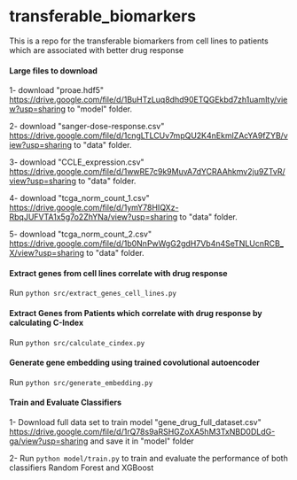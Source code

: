 # transferable_biomarkers

This is a repo for the transferable biomarkers from cell lines to patients which are associated with better drug response

#### Large files to download
1- download "proae.hdf5" https://drive.google.com/file/d/1BuHTzLuq8dhd90ETQGEkbd7zh1uamIty/view?usp=sharing to "model" folder.

2- download "sanger-dose-response.csv" https://drive.google.com/file/d/1cngLTLCUv7mpQU2K4nEkmlZAcYA9fZYB/view?usp=sharing to "data" folder.

3- download "CCLE_expression.csv" https://drive.google.com/file/d/1wwRE7c9k9MuvA7dYCRAAhkmv2ju9ZTvR/view?usp=sharing to "data" folder.

4- download "tcga_norm_count_1.csv" https://drive.google.com/file/d/1ymY78HIQXz-RbqJUFVTA1x5g7o2ZhYNa/view?usp=sharing to "data" folder.

5- download "tcga_norm_count_2.csv" https://drive.google.com/file/d/1b0NnPwWgG2gdH7Vb4n4SeTNLUcnRCB_X/view?usp=sharing to "data" folder.



#### Extract genes from cell lines correlate with drug response

Run ```python src/extract_genes_cell_lines.py```

#### Extract Genes from Patients which correlate with drug response by calculating C-Index

Run ```python src/calculate_cindex.py```

#### Generate gene embedding using trained covolutional autoencoder

Run ```python src/generate_embedding.py```

#### Train and Evaluate Classifiers

1- Download full data set to train model "gene_drug_full_dataset.csv" https://drive.google.com/file/d/1rQ78s9aRSHGZoXA5hM3TxNBD0DLdG-ga/view?usp=sharing and save it in "model" folder

2- Run ```python model/train.py``` to train and evaluate the performance of both classifiers Random Forest and XGBoost

